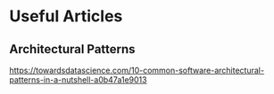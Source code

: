 # Useful Articles

## Architectural Patterns

<https://towardsdatascience.com/10-common-software-architectural-patterns-in-a-nutshell-a0b47a1e9013>